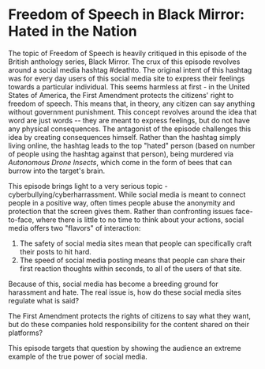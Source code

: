 # Freedom of Speech in Black Mirror: Hated in the Nation
The topic of Freedom of Speech is heavily critiqued in this episode of the British anthology series, Black Mirror.
The crux of this episode revolves around a social media hashtag #deathto. The original intent of this hashtag
was for every day users of this social media site to express their feelings towards a particular individual.
This seems harmless at first - in the United States of America, the First Amendment protects the citizens' right to freedom of speech.
This means that, in theory, any citizen can say anything without government punishment. 
This concept revolves around the idea that word are just words -- they are meant to express feelings, but do not have any physical consequences.
The antagonist of the episode challenges this idea by creating consequences himself. Rather than the hashtag simply living online,
the hashtag leads to the top "hated" person (based on number of people using the hashtag against that person), being murdered via *Autonomous Drone Insects*,
which come in the form of bees that can burrow into the target's brain. 

This episode brings light to a very serious topic - cyberbullying/cyberharrassment. While social media is meant to connect people in a positive way,
often times people abuse the anonymity and protection that the screen gives them. Rather than confronting issues face-to-face, where there is little to no time
to think about your actions, social media offers two "flavors" of interaction:

1. The safety of social media sites mean that people can specifically craft their posts to hit hard.
2. The speed of social media posting means that people can share their first reaction thoughts within seconds, to all of the users of that site.

Because of this, social media has become a breeding ground for harassment and hate. The real issue is, how do these social media sites regulate what is said?

The First Amendment protects the rights of citizens to say what they want, but do these companies hold responsibility for the content shared on their platforms?

This episode targets that question by showing the audience an extreme example of the true power of social media.
